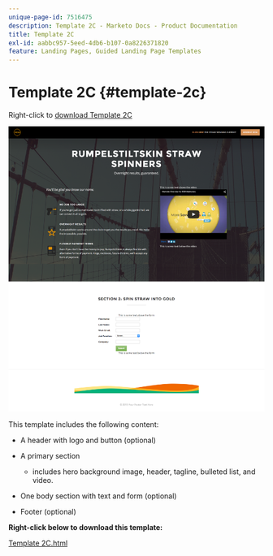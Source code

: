```yaml
---
unique-page-id: 7516475
description: Template 2C - Marketo Docs - Product Documentation
title: Template 2C
exl-id: aabbc957-5eed-4db6-b107-0a8226371820
feature: Landing Pages, Guided Landing Page Templates
---
```

# Template 2C {#template-2c}

Right-click to [download Template 2C](https://experienceleague.adobe.com/landing/marketo/lp-templates/template-2c.html)

![](assets/image2015-6-4-9-3a31-3a46.png)

This template includes the following content:

* A header with logo and button (optional)
* A primary section

  * includes hero background image, header, tagline, bulleted list, and video.

* One body section with text and form (optional)
* Footer (optional)

**Right-click below to download this template:**

[Template 2C.html](https://experienceleague.adobe.com/landing/marketo/lp-templates/template-2c.html)
